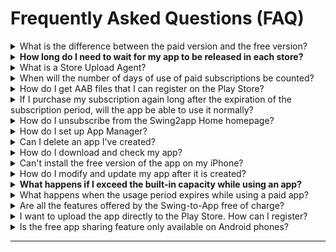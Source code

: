# Frequently Asked Questions (FAQ)

<details>

<summary>What is the difference between the paid version and the free version?</summary>

**The first difference between a paid version and a free version is being able to launch (commercialized) in the Store and not being able to do it.**

\-Free is only available as an Android phone installation file, and paid can be commercialized and released on Play Store, App Store, etc.

\-The paid version can be distributed to stores such as the Play Store, the App Store, etc. This means you can release apps that you have created in the Store.

**Secondly, there is a difference in the storage capacity.**

The Free version comes with a basic 100MB capacity, while the paid version offers 2GB to 50 GB. (Depending on the product, the amount of the paid version app varies)

**The third difference is, that number of app productions is different.**

Paid users can create up to 10 apps per account, and free users can create up to 3 apps per account.

In addition, there are differences in the number of bulletin board productions, the number of group chat rooms, and the limit of the number of users.&#x20;

Most features are available in the free version, so try it out for free and switch to paid when ready.

**☞ **<mark style="color:blue;">**How to use the Swing2App service?**</mark>

</details>

<details>

<summary><strong>How long do I need to wait for my app to be released in each store?</strong> </summary>

**\[App Store]**

The app Store review period is a minimum of 7 days.

If there are no issues with the review, the app will be released within 7 days. In some cases, the app release can take even more than 7 days, because the app gets often rejected during the review phase.&#x20;

Therefore, please consider these points while applying for app store upload, and make sure to check the review feedback for the reasons for the rejection of the app.

**\[PlayStore]**

Play Store review period takes a minimum of 7 days.

If there are no issues with the review, the app will be released on the store immediately after the above review period, but the app upload on the Play Store may also be delayed in the release date if the review is declined.

Therefore, please consider these points while applying for the app upload.

</details>

<details>

<summary>What is a Store Upload Agent?</summary>

A paid version of the app (an app with paid app subscription) will be available for commercialization. Users can launch their paid apps in the stores such as the Play Store and the App Store.

If users face difficulty while uploading their app directly to the store, they can apply for the store upload request form. By doing that, on your behalf, the Swing2App team will upload your app to the store.&#x20;

**In other words, putting an app created by a user on the Store instead is called an upload agency.**

Therefore, **if you request an upload agency, you can apply by purchasing \[App Store Upload Ticket $20], \[Play Store Upload Ticket $10] on the Swing Payment – Swing Pass, Ticket Purchase page.**

After purchasing, you will need to apply for an upload to complete the application. Go to the Version Control →App Creation History menu**,** and **select the \[Request to upload to Play Store] or \[Request for App Store Upload] button in the Market Registration box.**

\*The Play Store allows individual uploads, so if you can upload them yourself, you don't need to buy an upload ticket.

\*The App Store cannot be uploaded directly by the user and can only be released by the upload agency.

</details>

<details>

<summary>When will the number of days of use of paid subscriptions be counted?</summary>

Paid subscriptions are counted for days from the date the pass is paid.

For example, if you paid on March 4th, the period of use starts on the 4th.

**If you need to put your app on the stove, please purchase a paid pass and upload ticket after the app is finished creating.**

</details>

<details>

<summary>How do I get AAB files that I can register on the Play Store?</summary>

AAB files are not available in the free version of the app, but only in the paid version of the app where you have purchased a subscription to the paid app.

(Free version app users can only provide APK file)

Please update the app once more after purchasing the paid app subscription provided by the Swing To App. \*Select \[Update App button] in App Creation

When the authoring is complete, a button will be created on the app production history page → On the Manager page-> Click on the version control → Click on the production history

</details>

<details>

<summary>If I purchase my subscription again long after the expiration of the subscription period, will the app be able to use it normally?</summary>

Yes, the expiration of the subscription period does not delete the app, so you can purchase it later.

The app will switch to the free version.

<mark style="color:red;">\*Users who download the app from the App Store or Play Store when switching to the free version will not be able to use the app.</mark>

So if you buy your pass again later, the app will be automatically restored and you can use it normally.

Apps from users who downloaded apps from the Store will also be restored to normal.

However, after the launch of the app such as the app store, play store, etc., we will check whether it is being used well.

At this time, <mark style="color:red;">if the app is discontinued, it will be removed from the store because it is not a normal app, so when the period of use ends, it is recommended that you repurchase the subscription and extend the use as soon as possible.</mark>

When an app is deleted from the Store, it can sometimes be difficult to restore the app again, and all existing users will be lost.

</details>

<details>

<summary>How do I unsubscribe from the Swing2app Home homepage?</summary>

To cancel your membership, you can select your profile in the upper right corner of the Swing2app homepage app manager page → click on Edit information → select [Withdrawal from membership](https://www.swing2app.com/view/user\_secession).

![](../.gitbook/assets/회원탈퇴.png)



The ID you withdrew cannot be recovered, and you cannot rejoin with the same ID in the future.

When you unsubscribe, all apps and content you created will be deleted, so please choose carefully.

</details>

<details>

<summary>How do I set up App Manager?</summary>

Even if you're the creator of the app, **you will need to change the rating as an administrator before you can use the app as an administrator.**

**\[How to set up the app manager]**

1. Please register in the app first.

2\. On the swing homepage, go to the → app manager page →Push & Member → Click on the View all members option.

3\. On the View all members page, select the member you want to change to an administrator, and then select the → 'Administrator' from the 'User' of the current group information → and select the \[Change Group] button.

When you have finished making the change, you are done changing the administrator level. \~!!&#x20;

</details>

<details>

<summary>Can I delete an app I've created?</summary>

Can I delete an app I've created?

Yes, you can delete the apps you created yourself. To uninstall an app, <mark style="color:blue;">**go to the \[Manager page]-> Click on \[My menu]-> Click on the \[Manage app] option-> here you can check all of your created apps and delete them-> Click on the \[Remove app] button.**</mark>

You can select the button to delete the app.

<mark style="color:red;">**\[Precautions]**</mark>

\* You can delete it when you have more than 2 apps.

\*Deleted apps will not be restored, so please think carefully about it.

\*Please note that paid users do not want the app to be uninstalled until the end of the paid period.

</details>

<details>

<summary>How do I download and check my app?</summary>

\*There are 2 ways to download and check the created app on your phone.

\*Android phones can be checked by installing the app on the phone, and it is available as a preview on the iPhone.

**1) Check on the swing2app preview (app preview)**

****![](../.gitbook/assets/앱미리보기자름900\_en.png)****

Please download the \[Swing2App] official app from the App Store and Play Store.

After launching the app → Select the top of the category \[App Preview] menu → Please log in with your account subscribed to swing2app in the admin login window.

In the app preview, you can see a list of apps created by swing2app.

**-iPhone: Check by pressing the Preview button**

**-Android: Preview or check app download**

\*Please note that the iPhone is only previewed, not downloaded.&#x20;

(Apps created with push and web view cannot be checked on iPhone.

**2) Install Android phone APK file \*Only available on Android phones**

When you make a request to create an app, an APK file will be sent to the user by e-mail.

You can download the APK file to your phone and install the app. You can also download APK files from swing2app-> go to <mark style="color:blue;">app manager page → version control →app production history</mark>

</details>

<details>

<summary>Can't install the free version of the app on my iPhone?</summary>

Yes, iPhones are not allowed to install and download the free version of the app.

The free version of the app created by Swing2App can only be downloaded and installed on Android phones.

**The iPhone is only required to use apps downloaded from the official App Store due to the policy.**

**Instead, iPhone users can check out the app in a preview.**

If you use \[App Preview] in the official Swing2App app, you can check the apps created on the iPhone by 'Preview'.

**\[How to use the swing2app app preview]**

1\)Please download the official \[Swing2App] app from the App Store.

2\)After launching the app → Select the top of the category \[App Preview] menu → Please log in with your account subscribed to swing2app in the admin login window.

3\)In the app preview, you can see the list of apps created by the swing2app app.

**\*Prototype**- Apps built with Push, WebView cannot be viewed with the swing app preview.

</details>

<details>

<summary>How do I modify and update my app after it is created?</summary>

The Swing2App has no app modification and update restrictions and is freely available by modifying its content.

Since there is no separate task page for modifying (updating) the content of the app, please go to the \[App Creation Page] and proceed with the same when you make the modification.

You can overwrite existing apps and keep updating.

After saving, press the **\[Update App]** button to update it back to the new version and recreate it.

</details>

<details>

<summary><strong>What happens if I exceed the built-in capacity while using an app?</strong></summary>

**If you exceed your capacity, your app will be suspended after 3 days of capacity overage.**

**\*If the capacity is exceeded, we will notify you by e-mail or text. (Text messages are sent only when the number is registered)**

Suspension of an app due to an overcapacity is the same as the expiration of the subscription period.

The app won't be deleted, but when you launch it, you'll get a message that says "Your subscription has expired" and the app will automatically freeze.

Users who have previously downloaded the app from the market will also be restricted from using the app when the message appears.

**\*For paid users, please note that if the capacity is exceeded, the app will be suspended even if the paid app period remains.**

Therefore, before the capacity is exceeded, please purchase and apply the amount of capacity you are lacking by purchasing a separate capacity add-on product.&#x20;

**☞** [<mark style="color:blue;">**\[Go to Swing Payment Page\]**</mark>](https://www.swing2app.com/view/shop\_list)<mark style="color:blue;">****</mark>

You can also free up capacity by deleting unnecessary posts from the App Operations page → Service Management → Resource Management page.&#x20;

**☞**[ ** **<mark style="color:blue;">**\[Go to see how to use resource management\]**</mark>](../manual/appmanage/service/capacity-management.md)<mark style="color:blue;">****</mark>

</details>

<details>

<summary>What happens when the usage period expires while using a paid app?</summary>

**If you do not pay for the subscription again after the expiration of the paid app usage period, the use of the app will be suspended.**

Apps released to the Store won't be deleted or lost, **but when you launch the app early, you'll get a "Your subscription has expired" message and the app won't run.**

**Users who have previously downloaded the app from Stowe will also be restricted from using the app when the message appears.**

If you pay for your subscription again, you will not receive the message, and you will be able to use the app again normally.

**\[Expired Use Message Window]**

****![](../.gitbook/assets/EN\_이용기간만료.png)****

If you want to use the app for free again, please delete the app that was previously installed on your phone and re-create the app in a new version after the end of the period.

After the end of the paid trial period, the version is a free version, so you can use it as a free app.

However, since it is a conversion to a free app, it is not possible to distribute it in the Store.

</details>

<details>

<summary>Are all the features offered by the Swing-to-App free of charge?</summary>

**Yes, you can use them all for free.**

SwingTwo is free to create and operate apps.

Therefore, users can use all the functions for free without any restrictions.

</details>

<details>

<summary>I want to upload the app directly to the Play Store. How can I register?</summary>

After the app is finished creating, you can register and upload the AAB file after purchasing the paid app subscription.

How to register (launch) a PlayStore app is provided in the manual. (We will not provide you with any consultation related to the registration of the Play Store app)

Please proceed by looking at the manual.&#x20;

**☞** [<mark style="color:blue;">**\[How to launch the Play Store app\]**</mark>](../store/playstore/update-playstore.md)<mark style="color:blue;">****</mark>

</details>

<details>

<summary>Is the free app sharing feature only available on Android phones?</summary>

The ability to share (app sharing, bulletin boards, post sharing, etc.) in the four free version apps is only available on Android phones.

It can only be shared with Android Android ↔ phones.

Since the iPhone does not install the free version of the app, you will not be able to use the sharing function. Available after launch on the App Store.

</details>

***
